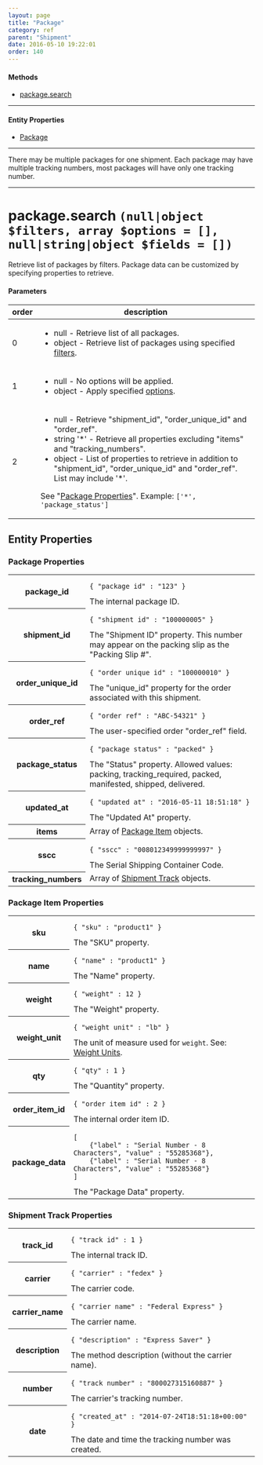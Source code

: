 ```yaml
---
layout: page
title: "Package"
category: ref
parent: "Shipment"
date: 2016-05-10 19:22:01
order: 140
---
```


#### Methods

 * [package.search](#package_search)
 
----

#### Entity Properties

 * [Package](#package_properties)

----

There may be multiple packages for one shipment. Each package may have multiple tracking numbers, most packages will have only one tracking number.

----

<h1 id="package_search">
package.search
<code>(null|object $filters, array $options = [], null|string|object $fields = [])</code>
</h1>

Retrieve list of packages by filters. Package data can be customized by specifying properties to retrieve.

#### Parameters

<table class="table">
<thead><tr><th>order</th><th>description</th></tr></thead>
<tbody>
    <tr>
        <td>0</td>
        <td><ul>
        <li>null - Retrieve list of all packages.</li>
        <li>object - Retrieve list of packages using specified <a href="/doc/search-filters.html" title="Search Filters">filters</a>.</li>
        </ul></td>
    </tr>
    <tr>
        <td>1</td>
        <td><ul>
        <li>null - No options will be applied.</li>
        <li>object - Apply specified <a href="/doc/search-options.html" title="Search Options">options</a>.</li>
        </ul></td>
    </tr>
    <tr>
        <td>2</td>
        <td>
            <ul>
                <li>null - Retrieve "shipment_id", "order_unique_id" and "order_ref".</li>
                <li>string '*' - Retrieve all properties excluding "items" and "tracking_numbers".</li>
                <li>object - List of properties to retrieve in addition to "shipment_id", "order_unique_id" and "order_ref". List may include '*'.</li>
            </ul>
            <p>
            See "<a href="#package_properties">Package Properties</a>". Example:
            <code>['*', 'package_status']</code>
            </p>
        </td>
    </tr>
</tbody>
</table>

## Entity Properties

<h3 id="package_properties">
    Package Properties
</h3>

<table class="table-striped">
<tbody>
    <tr>
        <th>package_id</th>
        <td>
            <pre><code>{ "package_id" : "123" }</code></pre>
            The internal package ID.
        </td>
    </tr>
    <tr>
        <th>shipment_id</th>
        <td>
            <pre><code>{ "shipment_id" : "100000005" }</code></pre>
            The "Shipment ID" property. This number may appear on the packing slip as the "Packing Slip #".
        </td>
    </tr>
    <tr>
        <th>order_unique_id</th>
        <td>
            <pre><code>{ "order_unique_id" : "100000010" }</code></pre>
            The "unique_id" property for the order associated with this shipment.
        </td>
    </tr>
    <tr>
        <th>order_ref</th>
        <td>
            <pre><code>{ "order_ref" : "ABC-54321" }</code></pre>
            The user-specified order "order_ref" field.
        </td>
    </tr>
    <tr>
        <th>package_status</th>
        <td>
            <pre><code>{ "package_status" : "packed" }</code></pre>
            The "Status" property. Allowed values: packing, tracking_required, packed, manifested, shipped, delivered.
        </td>
    </tr>
    <tr>
        <th>updated_at</th>
        <td>
            <pre><code>{ "updated_at" : "2016-05-11 18:51:18" }</code></pre>
            The "Updated At" property.
        </td>
    </tr>
    <tr>
        <th>items</th>
        <td>
            Array of <a href="#package_item_properties">Package Item</a> objects.
        </td>
    </tr>
    <tr>
        <th>sscc</th>
        <td>
            <pre><code>{ "sscc" : "008012349999999997" }</code></pre>
            The Serial Shipping Container Code.
        </td>
    </tr>
    <tr>
        <th>tracking_numbers</th>
        <td>
            Array of <a href="#track_properties">Shipment Track</a> objects.
        </td>
    </tr>
</tbody>
</table>

<h3 id="package_item_properties">
    Package Item Properties
</h3>

<table class="table-striped">
<tbody>
    <tr>
        <th>sku</th>
        <td>
            <pre><code>{ "sku" : "product1" }</code></pre>
            The "SKU" property.
        </td>
    </tr>
    <tr>
        <th>name</th>
        <td>
            <pre><code>{ "name" : "product1" }</code></pre>
            The "Name" property.
        </td>
    </tr>
    <tr>
        <th>weight</th>
        <td>
            <pre><code>{ "weight" : 12 }</code></pre>
            The "Weight" property.
        </td>
    </tr>
    <tr>
        <th>weight_unit</th>
        <td>
            <pre><code>{ "weight_unit" : "lb" }</code></pre>
            The unit of measure used for <code>weight</code>. See: <a href="/doc/units-of-measure.html#weight" title="Weight Units">Weight Units</a>.
        </td>
    </tr>
    <tr>
        <th>qty</th>
        <td>
            <pre><code>{ "qty" : 1 }</code></pre>
            The "Quantity" property.
        </td>
    </tr>
    <tr>
        <th>order_item_id</th>
        <td>
            <pre><code>{ "order_item_id" : 2 }</code></pre>
            The internal order item ID.
        </td>
    </tr>
    <tr>
        <th>package_data</th>
        <td>
<pre><code>[
    {"label" : "Serial Number - 8 Characters", "value" : "55285368"},
    {"label" : "Serial Number - 8 Characters", "value" : "55285368"}
]</code></pre>
            The "Package Data" property.
        </td>
    </tr>
</tbody>
</table>

<h3 id="track_properties">
    Shipment Track Properties
</h3>

<table class="table-striped">
<tbody>
    <tr>
        <th>track_id</th>
        <td>
            <pre><code>{ "track_id" : 1 }</code></pre>
            The internal track ID.
        </td>
    </tr>
    <tr>
        <th>carrier</th>
        <td>
            <pre><code>{ "carrier" : "fedex" }</code></pre>
            The carrier code.
        </td>
    </tr>
    <tr>
        <th>carrier_name</th>
        <td>
            <pre><code>{ "carrier_name" : "Federal Express" }</code></pre>
            The carrier name.
        </td>
    </tr>
    <tr>
        <th>description</th>
        <td>
            <pre><code>{ "description" : "Express Saver" }</code></pre>
            The method description (without the carrier name).
        </td>
    </tr>
    <tr>
        <th>number</th>
        <td>
            <pre><code>{ "track_number" : "800027315160887" }</code></pre>
            The carrier's tracking number.
        </td>
    </tr>
    <tr>
        <th>date</th>
        <td>
            <pre><code>{ "created_at" : "2014-07-24T18:51:18+00:00" }</code></pre>
            The date and time the tracking number was created.
        </td>
    </tr>
</tbody>
</table>
